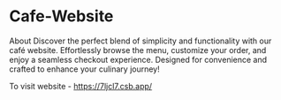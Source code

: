 # Cafe-Website
About Discover the perfect blend of simplicity and functionality with our café website. Effortlessly browse the menu, customize your order, and enjoy a seamless checkout experience. Designed for convenience and crafted to enhance your culinary journey!

To visit website - https://7ljcl7.csb.app/
